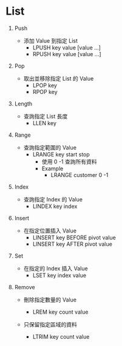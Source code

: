 # List

1. Push
    - 添加 Value 到指定 List
        - LPUSH key value [value ...]
        - RPUSH key value [value ...]

2. Pop
    - 取出並移除指定 List 的 Value
        - LPOP key
        - RPOP key

3. Length
    - 查詢指定 List 長度
        - LLEN key

4. Range
    - 查詢指定範圍的 Value
        - LRANGE key start stop
            - 使用 0 -1 查詢所有資料
            - Example
                - LRANGE customer 0 -1

5. Index
    - 查詢指定 Index 的 Value
        - LINDEX key index

6. Insert
    - 在指定位置插入 Value
        - LINSERT key BEFORE pivot value
        - LINSERT key AFTER pivot value

7. Set
    - 在指定的 Index 插入 Value
        - LSET key index value

8. Remove
    - 刪除指定數量的 Value
        - LREM key count value
    
    - 只保留指定區域的資料
        - LTRIM key count value